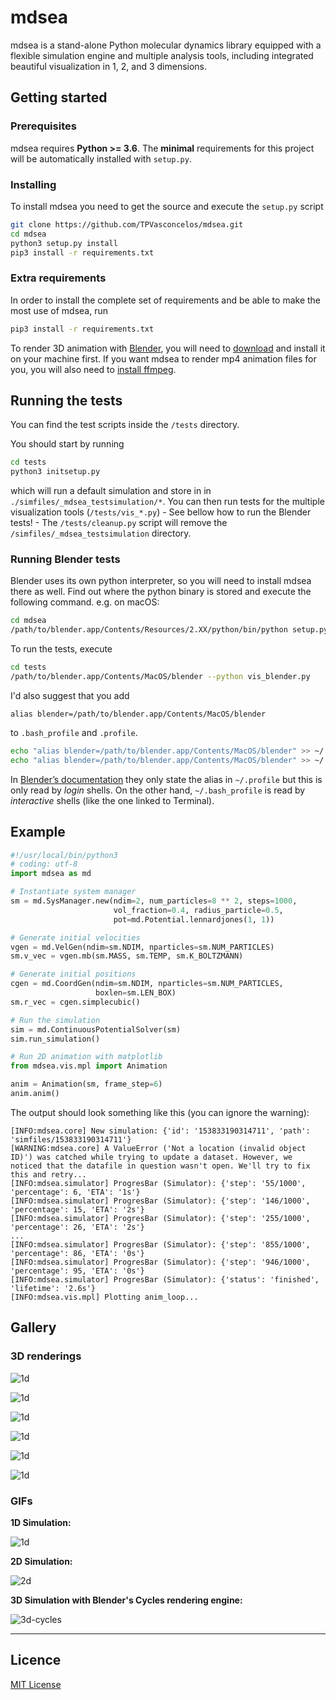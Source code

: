 # mdsea

mdsea is a stand-alone Python molecular dynamics library equipped with a
flexible simulation engine and multiple analysis tools, including
integrated beautiful visualization in 1, 2, and 3 dimensions.


## Getting started


### Prerequisites

mdsea requires **Python >= 3.6**. The
**minimal** requirements for this project will be automatically
installed with `setup.py`.


### Installing

To install mdsea you need to get the source and execute the `setup.py`
script

```sh
git clone https://github.com/TPVasconcelos/mdsea.git
cd mdsea
python3 setup.py install
pip3 install -r requirements.txt
```


### Extra requirements

In order to install the complete set of requirements and be able to
make the most use of mdsea, run

```sh
pip3 install -r requirements.txt
```

To render 3D animation with [Blender](https://www.blender.org), you will
need to [download](https://www.blender.org/download/) and install it on
your machine first. If you want mdsea to render mp4 animation files
for you, you will also need to
[install ffmpeg](https://www.ffmpeg.org/download.html).



## Running the tests

You can find the test scripts inside the `/tests` directory.

You should start by running
```sh
cd tests
python3 initsetup.py
```

which will run a default simulation and store in in
`./simfiles/_mdsea_testsimulation/*`. You can then run tests for the
multiple visualization tools (`/tests/vis_*.py`) - See bellow how to run
the Blender tests! - The `/tests/cleanup.py` script will remove the
`/simfiles/_mdsea_testsimulation` directory.

### Running Blender tests

Blender uses its own python interpreter, so you will need to install
mdsea there as well. Find out where the python binary is stored and
execute the following command. e.g. on macOS:
```sh
cd mdsea
/path/to/blender.app/Contents/Resources/2.XX/python/bin/python setup.py  install --force
```

To run the tests, execute
```sh
cd tests
/path/to/blender.app/Contents/MacOS/blender --python vis_blender.py
```

I'd also suggest that you add
```
alias blender=/path/to/blender.app/Contents/MacOS/blender
```
to `.bash_profile` and `.profile`.

```sh
echo "alias blender=/path/to/blender.app/Contents/MacOS/blender" >> ~/.profile
echo "alias blender=/path/to/blender.app/Contents/MacOS/blender" >> ~/.bash_profile
```

In
[Blender’s documentation](https://docs.blender.org/manual/en/dev/render/workflows/command_line.html#platforms)
they only state the alias in `~/.profile` but this is only read by
_login_ shells. On the other hand, `~/.bash_profile` is read by
_interactive_ shells (like the one linked to Terminal).


## Example

```python
#!/usr/local/bin/python3
# coding: utf-8
import mdsea as md

# Instantiate system manager
sm = md.SysManager.new(ndim=2, num_particles=8 ** 2, steps=1000,
                       vol_fraction=0.4, radius_particle=0.5,
                       pot=md.Potential.lennardjones(1, 1))

# Generate initial velocities
vgen = md.VelGen(ndim=sm.NDIM, nparticles=sm.NUM_PARTICLES)
sm.v_vec = vgen.mb(sm.MASS, sm.TEMP, sm.K_BOLTZMANN)

# Generate initial positions
cgen = md.CoordGen(ndim=sm.NDIM, nparticles=sm.NUM_PARTICLES,
                   boxlen=sm.LEN_BOX)
sm.r_vec = cgen.simplecubic()

# Run the simulation
sim = md.ContinuousPotentialSolver(sm)
sim.run_simulation()

# Run 2D animation with matplotlib
from mdsea.vis.mpl import Animation

anim = Animation(sm, frame_step=6)
anim.anim()
```

The output should look something like this (you can ignore the warning):
```
[INFO:mdsea.core] New simulation: {'id': '153833190314711', 'path': 'simfiles/153833190314711'}
[WARNING:mdsea.core] A ValueError ('Not a location (invalid object ID)') was catched while trying to update a dataset. However, we noticed that the datafile in question wasn't open. We'll try to fix this and retry...
[INFO:mdsea.simulator] ProgresBar (Simulator): {'step': '55/1000', 'percentage': 6, 'ETA': '1s'}
[INFO:mdsea.simulator] ProgresBar (Simulator): {'step': '146/1000', 'percentage': 15, 'ETA': '2s'}
[INFO:mdsea.simulator] ProgresBar (Simulator): {'step': '255/1000', 'percentage': 26, 'ETA': '2s'}
...
[INFO:mdsea.simulator] ProgresBar (Simulator): {'step': '855/1000', 'percentage': 86, 'ETA': '0s'}
[INFO:mdsea.simulator] ProgresBar (Simulator): {'step': '946/1000', 'percentage': 95, 'ETA': '0s'}
[INFO:mdsea.simulator] ProgresBar (Simulator): {'status': 'finished', 'lifetime': '2.6s'}
[INFO:mdsea.vis.mpl] Plotting anim_loop...
```


## Gallery

### 3D renderings

![1d](assets/images/untitled-copy-2.png)

![1d](assets/images/spong.png)

![1d](assets/images/spong-melt.png)

![1d](assets/images/orange-blob.png)

![1d](assets/images/megabiiiig.png)

![1d](assets/images/img000001.png)


### GIFs

**1D Simulation:**

![1d](assets/gifs/1d-colorspeed-pbc.gif)

**2D Simulation:**

![2d](assets/gifs/2d-smalvolfrac.gif)

**3D Simulation with Blender's Cycles rendering engine:**

![3d-cycles](assets/gifs/cycles.gif)


---

## Licence

[MIT License](./LICENSE)

